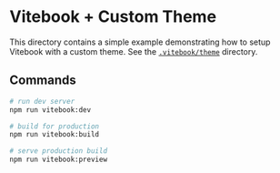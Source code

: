 # Vitebook + Custom Theme

This directory contains a simple example demonstrating how to setup Vitebook with
a custom theme. See the [`.vitebook/theme`](./.vitebook/theme) directory.

## Commands

```bash
# run dev server
npm run vitebook:dev

# build for production
npm run vitebook:build

# serve production build
npm run vitebook:preview
```
